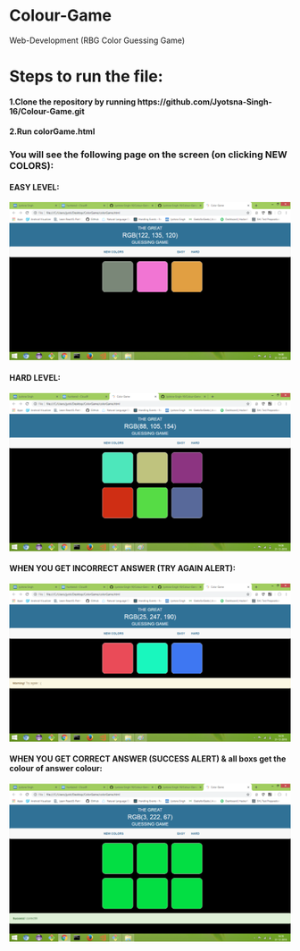 # Colour-Game
Web-Development (RBG Color Guessing Game)
<h1>Steps to run the file:</h1>
<h4>1.Clone the repository by running https://github.com/Jyotsna-Singh-16/Colour-Game.git </h4>
<h4>2.Run colorGame.html </h4>

<h3>You will see the following page on the screen (on clicking NEW COLORS): </h3>

<h4>EASY LEVEL: </h4>
<img src="https://github.com/Jyotsna-Singh-16/Colour-Game/blob/master/Easy.png"/>
<h4>HARD LEVEL: </h4>
<img src="https://github.com/Jyotsna-Singh-16/Colour-Game/blob/master/Hard.png"/>
<h4>WHEN YOU GET INCORRECT ANSWER (TRY AGAIN ALERT): </h4>
<img src="https://github.com/Jyotsna-Singh-16/Colour-Game/blob/master/TryAgain.png"/>
<h4>WHEN YOU GET CORRECT ANSWER (SUCCESS ALERT) & all boxs get the colour of answer colour:</h4>
<img src="https://github.com/Jyotsna-Singh-16/Colour-Game/blob/master/Corect.png"/>

